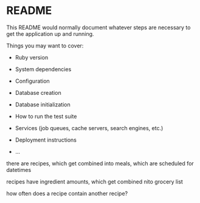 # README

This README would normally document whatever steps are necessary to get the
application up and running.

Things you may want to cover:

* Ruby version

* System dependencies

* Configuration

* Database creation

* Database initialization

* How to run the test suite

* Services (job queues, cache servers, search engines, etc.)

* Deployment instructions

* ...


there are recipes, which get combined into meals, which are scheduled for datetimes

recipes have ingredient amounts, which get combined nito grocery list

how often does a recipe contain another recipe?

